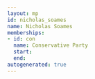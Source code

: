 ```yaml
---
layout: mp
id: nicholas_soames
name: Nicholas Soames
memberships:
- id: con
  name: Conservative Party
  start: 
  end: 
autogenerated: true
---
```


